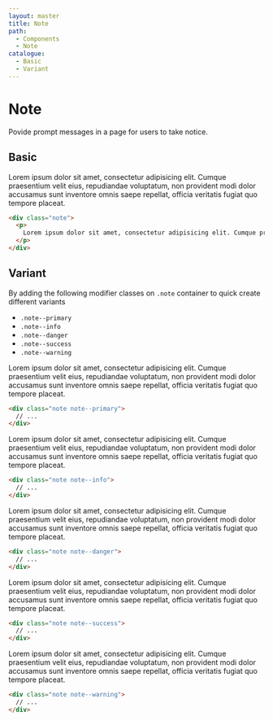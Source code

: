 ```yaml
---
layout: master
title: Note
path:
  - Components
  - Note
catalogue:
  - Basic
  - Variant
---
```


# Note
Povide prompt messages in a page for users to take notice.

## Basic

<section class="snippet">
  <div class="snippet__preview">
    <div class="note">
      <p>
        Lorem ipsum dolor sit amet, consectetur adipisicing elit. Cumque praesentium velit eius, repudiandae voluptatum, non provident modi dolor accusamus sunt inventore omnis saepe repellat, <a>officia</a> veritatis fugiat quo tempore placeat.
      </p>
    </div>
  </div>
  <div class="snippet__source">

```html
<div class="note">
  <p>
    Lorem ipsum dolor sit amet, consectetur adipisicing elit. Cumque praesentium velit eius, repudiandae voluptatum, non provident modi dolor accusamus sunt inventore omnis saepe repellat, <a>officia<a> veritatis fugiat quo tempore placeat.
  </p>
</div>
```

  </div>
</section>

## Variant

By adding the following modifier classes on `.note` container to quick create different variants

- `.note--primary`
- `.note--info`
- `.note--danger`
- `.note--success`
- `.note--warning`

<section class="snippet">
  <div class="snippet__preview">
    <div class="note note--primary">
      <p>
        Lorem ipsum dolor sit amet, consectetur adipisicing elit. Cumque praesentium velit eius, repudiandae voluptatum, non provident modi dolor accusamus sunt inventore omnis saepe repellat, <a>officia</a> veritatis fugiat quo tempore placeat.
      </p>
    </div>
  </div>
  <div class="snippet__source">

```html
<div class="note note--primary">
  // ...
</div>
```

  </div>
</section>

<section class="snippet">
  <div class="snippet__preview">
    <div class="note note--info">
      <p>
        Lorem ipsum dolor sit amet, consectetur adipisicing elit. Cumque praesentium velit eius, repudiandae voluptatum, non provident modi dolor accusamus sunt inventore omnis saepe repellat, <a>officia</a> veritatis fugiat quo tempore placeat.
      </p>
    </div>
  </div>
  <div class="snippet__source">

```html
<div class="note note--info">
  // ...
</div>
```
  </div>
</section>

<section class="snippet">
  <div class="snippet__preview">
    <div class="note note--danger">
      <p>
        Lorem ipsum dolor sit amet, consectetur adipisicing elit. Cumque praesentium velit eius, repudiandae voluptatum, non provident modi dolor accusamus sunt inventore omnis saepe repellat, <a>officia</a> veritatis fugiat quo tempore placeat.
      </p>
    </div>
  </div>
  <div class="snippet__source">

```html
<div class="note note--danger">
  // ...
</div>
```

  </div>
</section>

<section class="snippet">
  <div class="snippet__preview">
    <div class="note note--success">
      <p>
        Lorem ipsum dolor sit amet, consectetur adipisicing elit. Cumque praesentium velit eius, repudiandae voluptatum, non provident modi dolor accusamus sunt inventore omnis saepe repellat, <a>officia</a> veritatis fugiat quo tempore placeat.
      </p>
    </div>
  </div>
  <div class="snippet__source">

```html
<div class="note note--success">
  // ...
</div>
```

  </div>
</section>

<section class="snippet">
  <div class="snippet__preview">
    <div class="note note--warning">
      <p>
        Lorem ipsum dolor sit amet, consectetur adipisicing elit. Cumque praesentium velit eius, repudiandae voluptatum, non provident modi dolor accusamus sunt inventore omnis saepe repellat, <a>officia</a> veritatis fugiat quo tempore placeat.
      </p>
    </div>
  </div>
  <div class="snippet__source">

```html
<div class="note note--warning">
  // ...
</div>
```

  </div>
</section>

